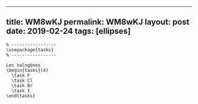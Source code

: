 ---
 title: WM8wKJ
 permalink: WM8wKJ
 layout: post
 date: 2019-02-24
 tags: [ellipses]
 ---

```latex% Dans le préambule
% -----------------
\usepackage{tasks}
% -----------------

Les halogènes
\begin{tasks}(4)
  \task F
  \task Cl
  \task Br
  \task I
\end{tasks}
```